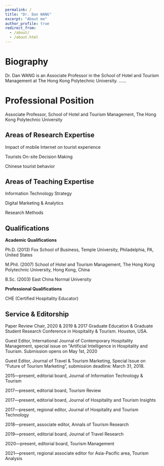 ```yaml
---
permalink: /
title: "Dr. Dan WANG"
excerpt: "About me"
author_profile: true
redirect_from: 
  - /about/
  - /about.html
---
```



Biography 
======
Dr. Dan WANG is an Associate Professor in the School of Hotel and Tourism Management at The Hong Kong Polytechnic University. ......


Professional Position 
======
Associate Professor, School of Hotel and Tourism Management, The Hong Kong Polytechnic University


Areas of Research Expertise 
------
Impact of mobile Internet on tourist experience

Tourists On-site Decision Making

Chinese tourist behavior


Areas of Teaching Expertise 
------
Information Technology Strategy

Digital Marketing & Analytics

Research Methods


Qualifications
------
**Academic Qualifications**

Ph.D. (2013) Fox School of Business, Temple University, Philadelphia, PA, United States

M.Phil. (2007) School of Hotel and Tourism Management, The Hong Kong Polytechnic University, Hong Kong, China

B.Sc. (2003) East China Normal University

**Professional Qualifications** 

CHE (Certified Hospitality Educator)


Service & Editorship 
------
Paper Review Chair, 2020 & 2019 & 2017 Graduate Education & Graduate Student Research Conference in Hospitality & Tourism. Houston, USA.

Guest Editor, International Journal of Contemporary Hospitality Management, special issue on "Artificial Intelligence in Hospitality and Tourism. Submission opens on May 1st, 2020

Guest Editor, Journal of Travel & Tourism Marketing, Special Issue on “Future of Tourism Marketing”, submission deadline: March 31, 2018.

2015—present, editorial board, Journal of Information Technology & Tourism

2017—present, editorial board, Tourism Review

2017—present, editorial board, Journal of Hospitality and Tourism Insights

2017—present, regional editor, Journal of Hospitality and Tourism Technology

2018—present, associate editor, Annals of Tourism Research

2019—present, editorial board, Journal of Travel Research

2020—present, editorial board, Tourism Management

2021—present, regional associate editor for Asia-Pacific area, Tourism Analysis

